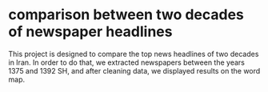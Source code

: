 # comparison between two decades of newspaper headlines
This project is designed to compare the top news headlines of two decades in Iran. In order to do that, we extracted newspapers between the years 1375 and 1392 SH, and after cleaning data, we displayed results on the word map.
